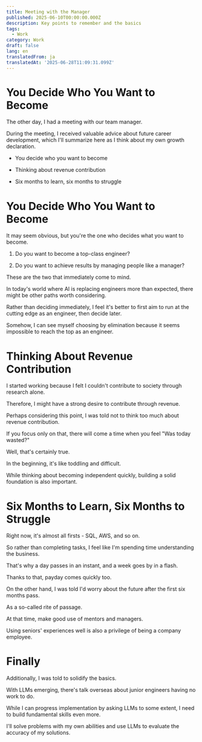 ```yaml
---
title: Meeting with the Manager
published: 2025-06-10T00:00:00.000Z
description: Key points to remember and the basics
tags:
  - Work
category: Work
draft: false
lang: en
translatedFrom: ja
translatedAt: '2025-06-28T11:09:31.099Z'
---
```


# You Decide Who You Want to Become

The other day, I had a meeting with our team manager.

During the meeting, I received valuable advice about future career development, which I'll summarize here as I think about my own growth declaration.


- You decide who you want to become

- Thinking about revenue contribution

- Six months to learn, six months to struggle


# You Decide Who You Want to Become

It may seem obvious, but you're the one who decides what you want to become.

1. Do you want to become a top-class engineer?

2. Do you want to achieve results by managing people like a manager?

These are the two that immediately come to mind.

In today's world where AI is replacing engineers more than expected, there might be other paths worth considering.

Rather than deciding immediately, I feel it's better to first aim to run at the cutting edge as an engineer, then decide later.

Somehow, I can see myself choosing by elimination because it seems impossible to reach the top as an engineer.

# Thinking About Revenue Contribution

I started working because I felt I couldn't contribute to society through research alone.

Therefore, I might have a strong desire to contribute through revenue.

Perhaps considering this point, I was told not to think too much about revenue contribution.

If you focus only on that, there will come a time when you feel "Was today wasted?"

Well, that's certainly true.

In the beginning, it's like toddling and difficult.

While thinking about becoming independent quickly, building a solid foundation is also important.

# Six Months to Learn, Six Months to Struggle

Right now, it's almost all firsts - SQL, AWS, and so on.

So rather than completing tasks, I feel like I'm spending time understanding the business.

That's why a day passes in an instant, and a week goes by in a flash.

Thanks to that, payday comes quickly too.

On the other hand, I was told I'd worry about the future after the first six months pass.

As a so-called rite of passage.

At that time, make good use of mentors and managers.

Using seniors' experiences well is also a privilege of being a company employee.

# Finally

Additionally, I was told to solidify the basics.

With LLMs emerging, there's talk overseas about junior engineers having no work to do.

While I can progress implementation by asking LLMs to some extent, I need to build fundamental skills even more.

I'll solve problems with my own abilities and use LLMs to evaluate the accuracy of my solutions.
